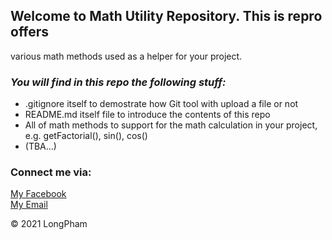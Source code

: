 ## Welcome to Math Utility Repository. This is repro offers
various math methods used as a helper for your project. 

### _You will find in this repo the following stuff:_

* .gitignore itself to demostrate how Git tool with upload a file or not 
* README.md itself file to introduce the contents of this repo
* All of math methods to support for the math calculation in your project,
e.g. getFactorial(), sin(), cos()
* (TBA...)

### Connect me via:
[My Facebook](https://www.facebook.com/LongPham139/)  
[My Email](phamlong139@gmail.com)

© 2021 LongPham

